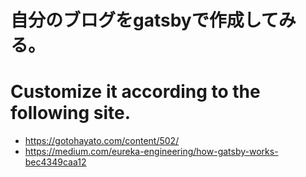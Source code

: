 # 自分のブログをgatsbyで作成してみる。


# Customize it according to the following site.
- https://gotohayato.com/content/502/
- https://medium.com/eureka-engineering/how-gatsby-works-bec4349caa12
